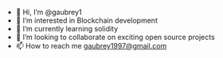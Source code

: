 - 👋 Hi, I’m @gaubrey1
- 👀 I’m interested in Blockchain development
- 🌱 I’m currently learning solidity
- 💞️ I’m looking to collaborate on exciting open source projects
- 📫 How to reach me gaubrey1997@gmail.com

<!---
gaubrey1/gaubrey1 is a ✨ special ✨ repository because its `README.md` (this file) appears on your GitHub profile.
You can click the Preview link to take a look at your changes.
--->
